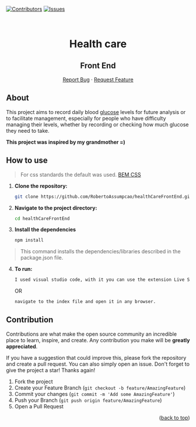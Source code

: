 <div id="top"></div>

[![Contributors][contributors-shield]][contributors-url]
[![Issues][issues-shield]][issues-url]

<br />
<div align="center">
  <h1 align="center">Health care</h1>
  <h2>Front End</h2>

  <p align="center">
    <a href="https://github.com/RobertoAssumpcao/healthCareFrontEnd/issues">Report Bug</a>
    ·
    <a href="https://github.com/RobertoAssumpcao/healthCareFrontEnd/issues">Request Feature</a>
  </p>
</div>

## About

This project aims to record daily blood [glucose](https://www.healthline.com/health/glucose) levels for future analysis or to facilitate management, especially for people who have difficulty managing their levels, whether by recording or checking how much glucose they need to take.

**This project was inspired by my grandmother =)**

## How to use

> For css standards the default was used. [BEM CSS](https://getbem.com/introduction/)

1. **Clone the repository:**

   ```bash
   git clone https://github.com/RobertoAssumpcao/healthCareFrontEnd.git
   ```

2. **Navigate to the project directory:**

   ```bash
   cd healthCareFrontEnd
   ```

3. **Install the dependencies**

   ```bash
   npm install
   ```

> This command installs the dependencies/libraries described in the package.json file.

4. **To run:**

   ```bash
   I used visual studio code, with it you can use the extension Live Server to run the front end
   ```

   OR

   ```bash
   navigate to the index file and open it in any browser.
   ```

## Contribution

Contributions are what make the open source community an incredible place to learn, inspire, and create. Any contribution you make will be **greatly appreciated**.

If you have a suggestion that could improve this, please fork the repository and create a pull request. You can also simply open an issue. Don't forget to give the project a star! Thanks again!

1. Fork the project
2. Create your Feature Branch (`git checkout -b feature/AmazingFeature`)
3. Commit your changes (`git commit -m 'Add some AmazingFeature'`)
4. Push your Branch (`git push origin feature/AmazingFeature`)
5. Open a Pull Request

<p align="right">(<a href="#top">back to top</a>)</p>

[contributors-shield]: https://img.shields.io/github/contributors/RobertoAssumpcao/healthCareFrontEnd.svg?style=for-the-badge

[contributors-url]: https://github.com/RobertoAssumpcao/healthCareFrontEnd/graphs/contributors

[issues-shield]: https://img.shields.io/github/issues/RobertoAssumpcao/healthCareFrontEnd.svg?style=for-the-badge

[issues-url]: https://github.com/RobertoAssumpcao/healthCareFrontEnd/issues
